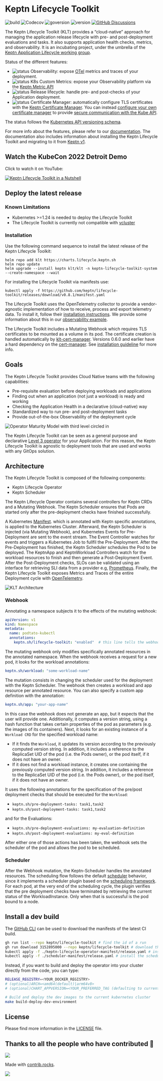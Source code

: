 # Keptn Lifecycle Toolkit

![build](https://img.shields.io/github/actions/workflow/status/keptn/lifecycle-toolkit/CI.yaml?branch=main)
![Codecov](https://img.shields.io/codecov/c/github/keptn/lifecycle-toolkit?token=KPGfrBb2sA)
![goversion](https://img.shields.io/github/go-mod/go-version/keptn/lifecycle-toolkit?filename=operator%2Fgo.mod)
![version](https://img.shields.io/github/v/release/keptn/lifecycle-toolkit)
[![GitHub Discussions](https://img.shields.io/github/discussions/keptn/lifecycle-toolkit)](https://github.com/keptn/lifecycle-toolkit/discussions)

The Keptn Lifecycle Toolkit (KLT) provides a “cloud-native” approach
for managing the application release lifecycle
with pre- and post-deployment evaluations and tasks.
It also supports application health checks,
metrics, and observability.
It is an incubating project, under the umbrella of the
[Keptn Application Lifecycle working group](https://github.com/keptn/wg-app-lifecycle).

Status of the different features:

- ![status](https://img.shields.io/badge/status-stable-brightgreen)
  Observability: expose [OTel](https://opentelemetry.io/) metrics and traces of your deployment.
- ![status](https://img.shields.io/badge/status-alpha-orange)
  K8s Custom Metrics: expose your Observability platform via the [Keptn Metric API](https://lifecycle.keptn.sh/docs/implementing/evaluatemetrics/)
- ![status](https://img.shields.io/badge/status-alpha-orange)
  Release lifecycle: handle pre- and post-checks of your Application deployment.
- ![status](https://img.shields.io/badge/status-stable-brightgreen)
  Certificate Manager: automatically configure TLS certificates with the
  [Keptn Certificate Manager](https://lifecycle.keptn.sh/docs/concepts/architecture/cert-manager/).
  You can instead
  [configure your own certificate manager](https://lifecycle.keptn.sh/docs/install/cert-manager/) to provide
  [secure communication with the Kube API](https://kubernetes.io/docs/concepts/security/controlling-access/#transport-security).

<!---
alpha ![status](https://img.shields.io/badge/status-alpha-orange) )
beta ![status](https://img.shields.io/badge/status-beta-yellow) )
stable ![status](https://img.shields.io/badge/status-stable-brightgreen) )
-->
The status follows the
[Kubernetes API versioning schema](https://kubernetes.io/docs/reference/using-api/#api-versioning).

For more info about the features, please refer to our
[documentation](https://lifecycle.keptn.sh/docs/).
The documentation also includes information about
installing the Keptn Lifecycle Toolkit
and migrating to it from
[Keptn v1](https://keptn.sh/docs/).

## Watch the KubeCon 2022 Detroit Demo

Click to watch it on YouTube:

[![Keptn Lifecycle Toolkit in a Nutshell](https://img.youtube.com/vi/K-cvnZ8EtGc/0.jpg)](https://www.youtube.com/watch?v=K-cvnZ8EtGc)

## Deploy the latest release

### Known Limitations

- Kubernetes >=1.24 is needed to deploy the Lifecycle Toolkit
- The Lifecycle Toolkit is currently not compatible with [vcluster](https://github.com/loft-sh/vcluster)

### Installation

Use the following command sequence to install the latest release of the Keptn Lifecycle Toolkit:

```shell
helm repo add klt https://charts.lifecycle.keptn.sh
helm repo update
helm upgrade --install keptn klt/klt -n keptn-lifecycle-toolkit-system --create-namespace --wait
```

For installing the Lifecycle Toolkit via manifests use:

<!---x-release-please-start-version-->

```shell
kubectl apply -f https://github.com/keptn/lifecycle-toolkit/releases/download/v0.8.1/manifest.yaml
```

<!---x-release-please-end-->

The Lifecycle Toolkit uses the OpenTelemetry collector to provide a vendor-agnostic implementation of how to receive,
process and export telemetry data.
To install it, follow
their [installation instructions](https://opentelemetry.io/docs/collector/getting-started/).
We provide some information about this in our [observability example](./examples/support/observability/).

The Lifecycle Toolkit includes a Mutating Webhook which requires TLS certificates to be mounted as a volume in its pod.
The certificate creation
is handled automatically
by [klt-cert-manager](https://github.com/keptn/lifecycle-toolkit/blob/main/klt-cert-manager/README.md).
Versions 0.6.0
and earlier have a hard dependency on the [cert-manager](https://cert-manager.io).
See [installation guideline](https://github.com/keptn/lifecycle-toolkit/blob/main/docs/content/en/docs/snippets/tasks/install.md)
for more info.

## Goals

The Keptn Lifecycle Toolkit provides Cloud Native teams with
the following capabilities:

- Pre-requisite evaluation before deploying workloads and applications
- Finding out when an application (not just a workload) is ready and working
- Checking the Application Health in a declarative (cloud-native) way
- Standardized way to run pre- and post-deployment tasks
- Provide out-of-the-box Observability of the deployment cycle

![Operator Maturity Model with third level circled in](./assets/operator-maturity.jpg)

The Keptn Lifecycle Toolkit can be seen as a general purpose and declarative
[Level 3 operator](https://operatorframework.io/operator-capabilities/)
for your Application.
For this reason, the Keptn Lifecycle Toolkit is agnostic to deployment tools
that are used and works with any GitOps solution.

## Architecture

The Keptn Lifecycle Toolkit is composed of the following components:

- Keptn Lifecycle Operator
- Keptn Scheduler

The Keptn Lifecycle Operator contains several controllers for Keptn CRDs
and a Mutating Webhook.
The Keptn Scheduler ensures that Pods are started
only after the pre-deployment checks have finished successfully.

A Kubernetes
[Manifest](https://monokle.io/learn/kubernetes-manifest-files-explained#:~:text=Kubernetes%20Manifest%20files!-,What%20is%20a%20Kubernetes%20Manifest%20File%3F,you%20want%20in%20your%20cluster).
which is annotated with Keptn specific annotations,
is applied to the Kubernetes Cluster.
Afterward, the Keptn Scheduler is injected (via Mutating Webhook),
and Kubernetes Events for Pre-Deployment are sent to the event stream.
The Event Controller watches for events
and triggers a Kubernetes Job to fullfil the Pre-Deployment.
After the Pre-Deployment has finished,
the Keptn Scheduler schedules the Pod to be deployed.
The KeptnApp and KeptnWorkload Controllers
watch for the workload resources to finish
and then generate a Post-Deployment Event.
After the Post-Deployment checks,
SLOs can be validated using an interface
for retrieving SLI data from a provider
e.g, [Prometheus](https://prometheus.io/).
Finally, the Keptn Lifecycle Toolkit exposes Metrics and Traces
of the entire Deployment cycle with
[OpenTelemetry](https://opentelemetry.io/).

![KLT Architecture](./assets/architecture.png)

### Webhook

Annotating a namespace subjects it to the effects of the mutating webhook:

```yaml
apiVersion: v1
kind: Namespace
metadata:
  name: podtato-kubectl
  annotations:
    keptn.sh/lifecycle-toolkit: "enabled"  # this line tells the webhook to handle the namespace
```

The mutating webhook only modifies specifically annotated resources in the annotated namespace.
When the webhook receives a request for a new pod,
it looks for the workload annotations:

```yaml
keptn.sh/workload: "some-workload-name"
```

The mutation consists in changing the scheduler used for the deployment
with the Keptn Scheduler.
The webhook then creates a workload and app resource per annotated resource.
You can also specify a custom app definition with the annotation:

```yaml
keptn.sh/app: "your-app-name"
```

In this case the webhook does not generate an app,
but it expects that the user will provide one.
Additionally, it computes a version string,
using a hash function that takes certain properties of the pod as parameters
(e.g. the images of its containers).
Next, it looks for an existing instance of a `Workload CRD`
for the specified workload name:

- If it finds the `Workload`,
  it updates its version according to the previously computed version string.
  In addition, it includes a reference to the ReplicaSet UID of the pod
  (i.e. the Pods owner),
  or the pod itself, if it does not have an owner.
- If it does not find a workload instance,
  it creates one containing the previously computed version string.
  In addition, it includes a reference to the ReplicaSet UID of the pod
  (i.e. the Pods owner), or the pod itself, if it does not have an owner.

It uses the following annotations for the specification
of the pre/post deployment checks that should be executed for the `Workload`:

- `keptn.sh/pre-deployment-tasks: task1,task2`
- `keptn.sh/post-deployment-tasks: task1,task2`

and for the Evaluations:

- `keptn.sh/pre-deployment-evaluations: my-evaluation-definition`
- `keptn.sh/post-deployment-evaluations: my-eval-definition`

After either one of those actions has been taken,
the webhook sets the scheduler of the pod
and allows the pod to be scheduled.

### Scheduler

After the Webhook mutation, the Keptn-Scheduler handles the annotated resources.
The scheduling flow follows the default
[scheduler](https://kubernetes.io/docs/concepts/scheduling-eviction/kube-scheduler/)
behavior,
since it implements a scheduler plugin based on the
[scheduling framework]( https://kubernetes.io/docs/concepts/scheduling-eviction/scheduling-framework/).
For each pod, at the very end of the scheduling cycle,
the plugin verifies that the pre deployment checks have terminated
by retrieving the current status of the WorkloadInstance.
Only when that is successful is the pod bound to a node.

## Install a dev build

The [GitHub CLI](https://cli.github.com/) can be used to download the manifests of the latest CI build.

```bash
gh run list --repo keptn/lifecycle-toolkit # find the id of a run
gh run download 3152895000 --repo keptn/lifecycle-toolkit # download the artifacts
kubectl apply -f ./keptn-lifecycle-operator-manifest/release.yaml # install the operator
kubectl apply -f ./scheduler-manifest/release.yaml # install the scheduler
```

Instead, if you want to build and deploy the operator into your cluster
directly from the code, you can type:

```bash
RELEASE_REGISTRY=<YOUR_DOCKER_REGISTRY>
# (optional)ARCH=<amd64(default)|arm64v8>
# (optional)CHART_APPVERSION=<YOUR_PREFERRED_TAG (defaulting to current time)>

# Build and deploy the dev images to the current kubernetes cluster
make build-deploy-dev-environment
```

## License

Please find more information in the [LICENSE](LICENSE) file.

## Thanks to all the people who have contributed 💜

<!-- markdownlint-disable-next-line MD033 -->
<a href="https://github.com/keptn/lifecycle-toolkit/graphs/contributors">
<!-- markdownlint-disable-next-line MD033 -->
  <img src="https://contrib.rocks/image?repo=keptn/lifecycle-toolkit" />
</a>

Made with [contrib.rocks](https://contrib.rocks).

<!-- markdownlint-disable-next-line MD033 MD013 -->
<img referrerpolicy="no-referrer-when-downgrade" src="https://static.scarf.sh/a.png?x-pxid=858843d8-8da2-4ce5-a325-e5321c770a78" />
